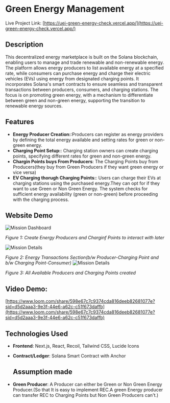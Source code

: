# Green Energy Management

Live Project Link: [https://uei-green-energy-check.vercel.app/](https://uei-green-energy-check.vercel.app/)

## Description

This decentralized energy marketplace is built on the Solana blockchain, enabling users to manage and trade renewable and non-renewable energy. The platform allows energy producers to list available energy at a specified rate, while consumers can purchase energy and charge their electric vehicles (EVs) using energy from designated charging points. It incorporates Solana's smart contracts to ensure seamless and transparent transactions between producers, consumers, and charging stations. The focus is on promoting green energy, with a mechanism to differentiate between green and non-green energy, supporting the transition to renewable energy sources.

## Features

- **Energy Producer Creation:**:Producers can register as energy providers by defining the total energy available and setting rates for green or non-green energy.
- **Charging Point Setup:**: Charging station owners can create charging points, specifying different rates for green and non-green energy.
- **Chargin Points buys From Producers**: The Charging Points buy from Producers(they buy from Green Producers if they want green energy or vice versa)
- **EV Charging thorugh Charging Points:**:  Users can charge their EVs at charging stations using the purchased energy.They can opt for if they want to use Green or Non Green Energy. The system checks for sufficient energy availability (green or non-green) before proceeding with the charging process.

## Website Demo

![Mission Dashboard](https://github.com/akshaydhayal/UEI-Green-Energy-Check/blob/main/Green-Energy-Management.png)

*Figure 1: Create Energy Producers and Charginf Points to interact with later*

![Mission Details](https://github.com/akshaydhayal/UEI-Green-Energy-Check/blob/main/Green-Energy-Management%20(1).png)

*Figure 2: Energy Transactions Section(b/w Producer-Charging Point and b/w Charging Point-Consumer)*
![Mission Details](https://github.com/akshaydhayal/UEI-Green-Energy-Check/blob/main/Green-Energy-Management%20(3).png)

*Figure 3: All Available Producers and Charging Points created*



## Video Demo:

[https://www.loom.com/share/598e67c7c9374cda816deeb82681077e?sid=d5d2aaa3-9e3f-44e6-a62c-c51f673daffb](https://www.loom.com/share/598e67c7c9374cda816deeb82681077e?sid=d5d2aaa3-9e3f-44e6-a62c-c51f673daffb)


## Technologies Used

- **Frontend**: Next.js, React, Recoil, Tailwind CSS, Lucide Icons
- **Contract/Ledger**: Solana Smart Contract with Anchor

  ## Assumption made
- **Green Producer**: A Producer can either be Green or Non Green Energy Producer.(So that It is easy to implement REC.A green Energy producer can transfer REC to Charging Points but Non Green Producers can't.) 

